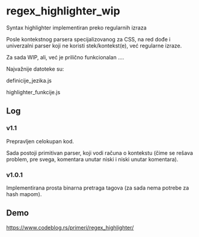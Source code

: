 # regex_highlighter_wip
Syntax highlighter implementiran preko regularnih izraza

Posle kontekstnog parsera specijalizovanog za CSS, na red dođe i univerzalni parser koji ne koristi stek/kontekst(e), već regularne izraze.

Za sada WIP, ali, već je prilično funkcionalan ....

Najvažnije datoteke su:

definicije_jezika.js

highlighter_funkcije.js

## Log

### v1.1

Prepravljen celokupan kod.

Sada postoji primitivan parser, koji vodi računa o kontekstu (čime se rešava problem, pre svega, komentara unutar niski i niski unutar komentara).

### v1.0.1

Implementirana prosta binarna pretraga tagova (za sada nema potrebe za hash mapom).

## Demo

https://www.codeblog.rs/primeri/regex_highlighter/
